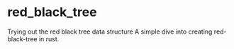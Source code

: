 # red_black_tree
Trying out the red black tree data structure
A simple dive into creating red-black-tree in rust.

